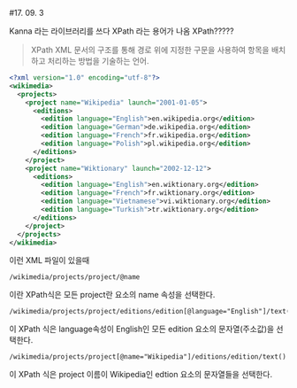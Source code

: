 #17. 09. 3

Kanna 라는 라이브러리를 쓰다 XPath 라는 용어가 나옴 XPath?????

> XPath
XML 문서의 구조를 통해 경로 위에 지정한 구문을 사용하여 항목을 배치하고 처리하는 방법을 기술하는 언어.

```XML
<?xml version="1.0" encoding="utf-8"?>
<wikimedia>
  <projects>
    <project name="Wikipedia" launch="2001-01-05">
      <editions>
        <edition language="English">en.wikipedia.org</edition>
        <edition language="German">de.wikipedia.org</edition>
        <edition language="French">fr.wikipedia.org</edition>
        <edition language="Polish">pl.wikipedia.org</edition>
      </editions>
    </project>
    <project name="Wiktionary" launch="2002-12-12">
      <editions>
        <edition language="English">en.wiktionary.org</edition>
        <edition language="French">fr.wiktionary.org</edition>
        <edition language="Vietnamese">vi.wiktionary.org</edition>
        <edition language="Turkish">tr.wiktionary.org</edition>
      </editions>
    </project>
  </projects>
</wikimedia>

```

이런 XML 파일이 있을때

```
/wikimedia/projects/project/@name
```

이란 XPath식은 모든 project란 요소의 name 속성을 선택한다.

```
/wikimedia/projects/project/editions/edition[@language="English"]/text()
```

이 XPath 식은 language속성이 English인 모든 edition 요소의 문자열(주소값)을 선택한다.

```
/wikimedia/projects/project[@name="Wikipedia"]/editions/edition/text()
```

이 XPath 식은 project 이름이 Wikipedia인 edtion 요소의 문자열들을 선택한다.
